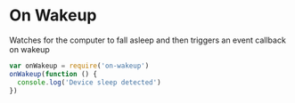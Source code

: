 # On Wakeup

Watches for the computer to fall asleep and then triggers an event callback on wakeup

```js
var onWakeup = require('on-wakeup')
onWakeup(function () {
  console.log('Device sleep detected')
})
```